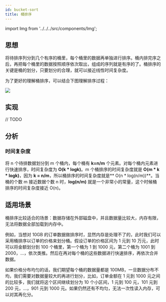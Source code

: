 ```yaml
---
id: bucket-sort
title: 桶排序
---
```


import Img from '../../../src/components/Img';

## 思想

将待排序列分到几个有序的桶里，每个桶里的数据再单独进行排序。桶内排完序之后，再把每个桶里的数据按照顺序依次取出，组成的序列就是有序的了。桶排序的关键是桶的划分，只要划分的合理，就可以接近线性时间复杂度。

为了更好的理解桶排序，可以结合下图理解排序过程：

<Img w="500" src='https://cosmos-x.oss-cn-hangzhou.aliyuncs.com/20200704230925.png'/>

## 实现

// TODO

## 分析

### 时间复杂度

将 n 个待排数据划分到 m 个桶内，每个桶有 **k=n/m** 个元素。对每个桶内元素进行快速排序，时间复杂度为 **O(k \* logk)**。m 个桶排序的时间复杂度就是 **O(m \* k \* logk)**，因为 **k = n/m**，所以桶排序的时间复杂度就是** O(n \* log(n/m))**。当桶的个数 m 接近数据个数 n 时，**log(n/m)** 就是一个非常小的常量，这个时候桶排序的时间复杂度接近 O(n)。

## 适用场景

桶排序比较适合的场景：数据存储在外部磁盘中，并且数据量比较大，内存有限，无法将数据全部加载到内存中。

例如，当想对 10GB 的订单数据做排序时，显然内存是处理不了的，此时我们可以采用桶排序以订单的价格来划分桶。假设订单的价格区间为 1 元到 10 万元，此时可以将金额划分到 100 个桶里，第一个桶为 1 到 1000 元，第二个桶为 1001 到 2000，...，依次类推。然后在再对每个桶的这些数据进行快速排序，再依次合并数据。

如果价格分布均匀的话，我们期望每个桶的数据量都是 100MB，一旦数据分布不均，我们需要对数据量较大的再进行划分，比如，订单金额在 1 元到 1000 元之间的比较多，我们就将这个区间继续划分为 10 个小区间，1 元到 100 元，101 元到 200 元，...，901 元到 1000 元。如果仍然还有不均匀，无法一次性读入内存，可以对其再化分。
